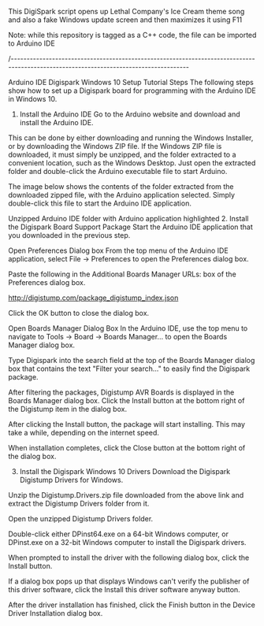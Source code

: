 This DigiSpark script opens up Lethal Company's Ice Cream theme song and also a fake Windows update screen and then maximizes it using F11


Note: while this repository is tagged as a C++ code, the file can be imported to Arduino IDE




/--------------------------------------------------------------------------------------------------------------------------------------

Arduino IDE Digispark Windows 10 Setup Tutorial Steps
The following steps show how to set up a Digispark board for programming with the Arduino IDE in Windows 10.

1. Install the Arduino IDE
Go to the Arduino website and download and install the Arduino IDE.

This can be done by either downloading and running the Windows Installer, or by downloading the Windows ZIP file. If the Windows ZIP file is downloaded, it must simply be unzipped, and the folder extracted to a convenient location, such as the Windows Desktop. Just open the extracted folder and double-click the Arduino executable file to start Arduino.

The image below shows the contents of the folder extracted from the downloaded zipped file, with the Arduino application selected. Simply double-click this file to start the Arduino IDE application.

Unzipped Arduino IDE folder with Arduino application highlighted
2. Install the Digispark Board Support Package
Start the Arduino IDE application that you downloaded in the previous step.

Open Preferences Dialog box
From the top menu of the Arduino IDE application, select File → Preferences to open the Preferences dialog box.

Paste the following in the Additional Boards Manager URLs: box of the Preferences dialog box.

http://digistump.com/package_digistump_index.json

Click the OK button to close the dialog box.

Open Boards Manager Dialog Box
In the Arduino IDE, use the top menu to navigate to Tools → Board → Boards Manager... to open the Boards Manager dialog box.

Type Digispark into the search field at the top of the Boards Manager dialog box that contains the text "Filter your search..." to easily find the Digispark package.

After filtering the packages, Digistump AVR Boards is displayed in the Boards Manager dialog box. Click the Install button at the bottom right of the Digistump item in the dialog box.

After clicking the Install button, the package will start installing. This may take a while, depending on the internet speed.

When installation completes, click the Close button at the bottom right of the dialog box.

3. Install the Digispark Windows 10 Drivers
Download the Digispark Digistump Drivers for Windows.

Unzip the Digistump.Drivers.zip file downloaded from the above link and extract the Digistump Drivers folder from it.

Open the unzipped Digistump Drivers folder.

Double-click either DPinst64.exe on a 64-bit Windows computer, or DPinst.exe on a 32-bit Windows computer to install the Digispark drivers.

When prompted to install the driver with the following dialog box, click the Install button.

If a dialog box pops up that displays Windows can't verify the publisher of this driver software, click the Install this driver software anyway button.

After the driver installation has finished, click the Finish button in the Device Driver Installation dialog box.

